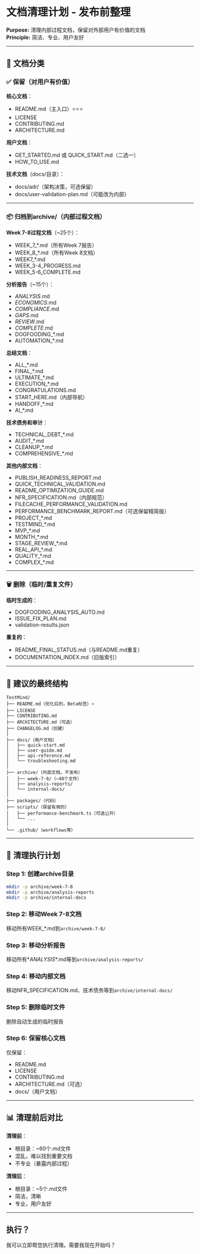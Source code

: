 # 文档清理计划 - 发布前整理

**Purpose:** 清理内部过程文档，保留对外部用户有价值的文档  
**Principle:** 简洁、专业、用户友好

---

## 📂 文档分类

### ✅ 保留（对用户有价值）

**核心文档**：
- README.md（主入口）⭐⭐⭐
- LICENSE
- CONTRIBUTING.md
- ARCHITECTURE.md

**用户文档**：
- GET_STARTED.md 或 QUICK_START.md（二选一）
- HOW_TO_USE.md

**技术文档**（docs/目录）：
- docs/adr/（架构决策，可选保留）
- docs/user-validation-plan.md（可能改为内部）

---

### 📦 归档到archive/（内部过程文档）

**Week 7-8过程文档**（~25个）：
- WEEK_7_*.md（所有Week 7报告）
- WEEK_8_*.md（所有Week 8文档）
- WEEK7_*.md
- WEEK_3-4_PROGRESS.md
- WEEK_5-6_COMPLETE.md

**分析报告**（~15个）：
- *_ANALYSIS_*.md
- *_ECONOMICS_*.md
- *_COMPLIANCE_*.md
- *_GAPS_*.md
- *_REVIEW_*.md
- *_COMPLETE_*.md
- DOGFOODING_*.md
- AUTOMATION_*.md

**总结文档**：
- ALL_*.md
- FINAL_*.md
- ULTIMATE_*.md
- EXECUTION_*.md
- CONGRATULATIONS.md
- START_HERE.md（内部导航）
- HANDOFF_*.md
- AI_*.md

**技术债务和审计**：
- TECHNICAL_DEBT_*.md
- AUDIT_*.md
- CLEANUP_*.md
- COMPREHENSIVE_*.md

**其他内部文档**：
- PUBLISH_READINESS_REPORT.md
- QUICK_TECHNICAL_VALIDATION.md
- README_OPTIMIZATION_GUIDE.md
- NFR_SPECIFICATION.md（内部规范）
- FILECACHE_PERFORMANCE_VALIDATION.md
- PERFORMANCE_BENCHMARK_REPORT.md（可选保留精简版）
- PROJECT_*.md
- TESTMIND_*.md
- MVP_*.md
- MONTH_*.md
- STAGE_REVIEW_*.md
- REAL_API_*.md
- QUALITY_*.md
- COMPLEX_*.md

---

### 🗑️ 删除（临时/重复文件）

**临时生成的**：
- DOGFOODING_ANALYSIS_AUTO.md
- ISSUE_FIX_PLAN.md
- validation-results.json

**重复的**：
- README_FINAL_STATUS.md（与README.md重复）
- DOCUMENTATION_INDEX.md（旧版索引）

---

## 📁 建议的最终结构

```
TestMind/
├── README.md（优化后的，Beta标签）⭐
├── LICENSE
├── CONTRIBUTING.md
├── ARCHITECTURE.md（可选）
├── CHANGELOG.md（创建）
│
├── docs/（用户文档）
│   ├── quick-start.md
│   ├── user-guide.md
│   ├── api-reference.md
│   └── troubleshooting.md
│
├── archive/（内部文档，不发布）
│   ├── week-7-8/（~40个文件）
│   ├── analysis-reports/
│   └── internal-docs/
│
├── packages/（代码）
├── scripts/（保留有用的）
│   ├── performance-benchmark.ts（可选公开）
│   └── ...
│
└── .github/（workflows等）
```

---

## 🎯 清理执行计划

### Step 1: 创建archive目录

```bash
mkdir -p archive/week-7-8
mkdir -p archive/analysis-reports  
mkdir -p archive/internal-docs
```

### Step 2: 移动Week 7-8文档

移动所有WEEK_*.md到`archive/week-7-8/`

### Step 3: 移动分析报告

移动所有*_ANALYSIS_*.md等到`archive/analysis-reports/`

### Step 4: 移动内部文档

移动NFR_SPECIFICATION.md、技术债务等到`archive/internal-docs/`

### Step 5: 删除临时文件

删除自动生成的临时报告

### Step 6: 保留核心文档

仅保留：
- README.md
- LICENSE
- CONTRIBUTING.md  
- ARCHITECTURE.md（可选）
- docs/（用户文档）

---

## 📊 清理前后对比

**清理前**：
- 根目录：~60个.md文件
- 混乱，难以找到重要文档
- 不专业（暴露内部过程）

**清理后**：
- 根目录：~5个.md文件
- 简洁，清晰
- 专业，用户友好

---

## 执行？

我可以立即帮您执行清理。需要我现在开始吗？


